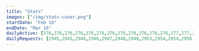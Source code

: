 ```yaml
---
title: "Stats"
images: ["/img/stats-cover.png"]
startDate: "Feb 16"
endDate: "Mar 16"
dailyActive: [276,276,276,276,276,276,276,276,276,276,276,276,277,277,277,277,277,277,277,279,279,279,279,279,279,279,279,279,279,279,279,279,279,279,279,279,279,281,281,281,281,283,283,283,283,283,283,283,285,285,285,285,286,286,286,286,286,286,286,287,287,287,287,287,287,287,287,287,287,287,287,287,287,288,288,288,288,289,289,289,289,289,289,289,290,290,290,290,290,290,290,290,290,290,291,291,291,291,291,291,292]
dailyRequests: [2945,2945,2946,2946,2947,2948,2948,2953,2954,2954,2958,2960,2960,2961,2962,2965,2965,2966,2967,2969,2969,2972,2973,2974,2974,2974,2975,2977,2979,2979,2980,2980,2981,2981,2981,2982,2983,2985,2985,2986,2987,2987,2989,2989,2989,2989,2989,2989,2989,2989,2992,2992,2994,2996,2999,2999,3000,3003,3006,3006,3006,3006,3007,3007,3008,3011,3011,3012,3016,3018,3018,3019,3020,3020,3020,3021,3022,3022,3023,3023,3023,3023,3024,3024,3024,3024,3026,3026,3026,3026,3027,3027,3028,3029,3029,3029,3031,3031,3032,3033]
---
```

